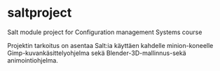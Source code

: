 # saltproject
Salt module project for Configuration management Systems course

Projektin tarkoitus on asentaa Salt:ia käyttäen kahdelle minion-koneelle Gimp-kuvankäsittelyohjelma sekä Blender-3D-mallinnus-sekä animointiohjelma.

